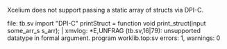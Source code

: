 Xcelium does not support passing a static array of structs via DPI-C.

file: tb.sv
  import "DPI-C" printStruct = function void print_struct(input some_arr_s s_arr);
                                                                               |
xmvlog: *E,UNFRAG (tb.sv,16|79): unsupported datatype in formal argument.
        program worklib.top:sv
                errors: 1, warnings: 0

